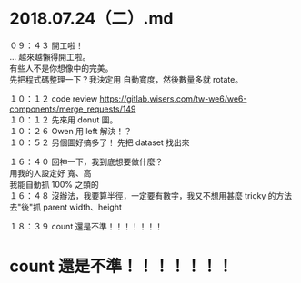 # 2018.07.24（二）.md

０９：４３ 開工啦！  
... 越來越懶得開工啦。  
有些人不是你想像中的完美。  
先把程式碼整理一下？我決定用 自動寬度，然後數量多就 rotate。  

１０：１２ code review https://gitlab.wisers.com/tw-we6/we6-components/merge_requests/149  
１０：１２ 先來用 donut 圖。  
１０：２６ Owen 用 left 解決！？  
１０：５２ 另個圖好搞多了！ 先把 dataset 找出來  

１６：４０ 回神一下，我到底想要做什麼？  
用我的人設定好 寬、高  
我能自動抓 100% 之類的  
１６：４８ 沒辦法，我要算半徑，一定要有數字，我又不想用甚麼 tricky 的方法去"後"抓 parent width、height  

１８：３９ count 還是不準！！！！！！！  
# count 還是不準！！！！！！！  
